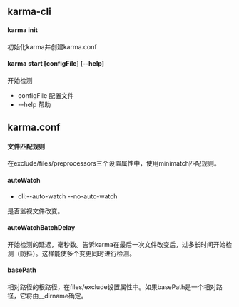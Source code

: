 ## karma-cli
#### karma init
初始化karma并创建karma.conf
#### karma start [configFile] [--help]
开始检测
* configFile 配置文件
* --help 帮助

## karma.conf
#### 文件匹配规则
在exclude/files/preprocessors三个设置属性中，使用minimatch匹配规则。
#### autoWatch
* cli:--auto-watch --no-auto-watch

是否监视文件改变。

#### autoWatchBatchDelay
开始检测的延迟，毫秒数。告诉karma在最后一次文件改变后，过多长时间开始检测（防抖）。这样能使多个变更同时进行检测。

#### basePath
相对路径的根路径，在files/exclude设置属性中。如果basePath是一个相对路径，它将由__dirname确定。
